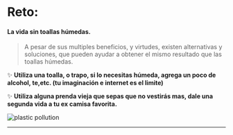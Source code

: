 [by]: <> (Eduardo avila)
[date]: <> (8 de marzo 2020)
[title]: <> (Di adios a las toallas humedas)

# Reto: 

#### La vida sin toallas húmedas.

 > A pesar de sus multiples beneficios, y virtudes, existen alternativas y soluciones, que pueden ayudar a obtener el mismo resultado que las toallas húmedas.

 :sparkles: **Utiliza una toalla, o trapo, si lo necesitas húmeda, agrega un poco de alcohol, te,etc. (tu imaginación e internet es el limite)**

 :sparkles: **Utiliza alguna prenda vieja que sepas que no vestirás mas, dale una segunda vida a tu ex camisa favorita.**

![plastic pollution](http://localhost:3000/image/icons8-towel-512.png/eyJhbGciOiJIUzI1NiIsInR5cCI6IkpXVCJ9.eyJ1c2VySWQiOiJVMkZzZEdWa1gxK3dla2NHUEkxdHRsYTZIdHZpNGhlakJuaTAvQzN4UjBBOHMvNFBycjBNclRzYjA0OFBYa3RlIiwiaWF0IjoxNTgzNDUzMTU0LCJleHAiOjE1ODUyNjc1NTQsImF1ZCI6IkdFTkVSQUwiLCJpc3MiOiJFQ09MT1RFIn0.hV9IwjVNkYrG8L0lyBcA6HETw6CxzAAf5vg-iyOGvBc)


----


